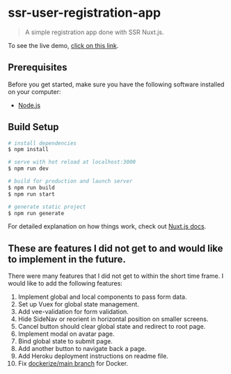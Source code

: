 # ssr-user-registration-app

> A simple registration app done with SSR Nuxt.js.

To see the live demo, [click on this link](https://ssr-user-registration-app.herokuapp.com/).

## Prerequisites

Before you get started, make sure you have the following software installed on your computer:

- [Node.js](https://nodejs.org/en/)

## Build Setup

```bash
# install dependencies
$ npm install

# serve with hot reload at localhost:3000
$ npm run dev

# build for production and launch server
$ npm run build
$ npm run start

# generate static project
$ npm run generate
```

For detailed explanation on how things work, check out [Nuxt.js docs](https://nuxtjs.org).

## These are features I did not get to and would like to implement in the future.
There were many features that I did not get to within the short time frame. I would like to add the following features:

1. Implement global and local components to pass form data.
1. Set up Vuex for global state management.
1. Add vee-validation for form validation.
1. Hide SideNav or reorient in horizontal position on smaller screens.
1. Cancel button should clear global state and redirect to root page.
1. Implement modal on avatar page.
1. Bind global state to submit page.
1. Add another button to navigate back a page.
1. Add Heroku deployment instructions on readme file.
1. Fix [dockerize/main branch](https://github.com/jwhy89/ssr-user-registration-app/tree/dockerize/main) for Docker.
